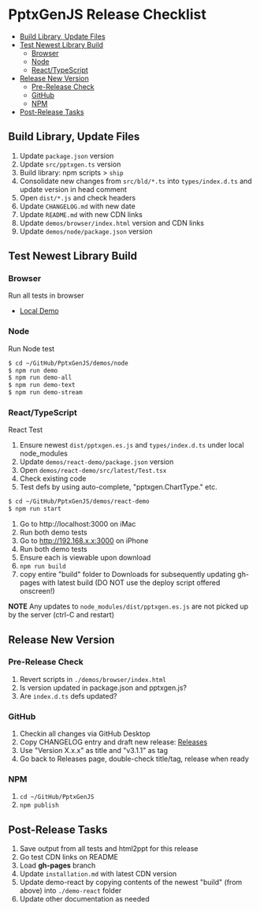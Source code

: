 # PptxGenJS Release Checklist

<!-- START doctoc generated TOC please keep comment here to allow auto update -->
<!-- DON'T EDIT THIS SECTION, INSTEAD RE-RUN doctoc TO UPDATE -->

- [Build Library, Update Files](#build-library-update-files)
- [Test Newest Library Build](#test-newest-library-build)
  - [Browser](#browser)
  - [Node](#node)
  - [React/TypeScript](#reacttypescript)
- [Release New Version](#release-new-version)
  - [Pre-Release Check](#pre-release-check)
  - [GitHub](#github)
  - [NPM](#npm)
- [Post-Release Tasks](#post-release-tasks)

<!-- END doctoc generated TOC please keep comment here to allow auto update -->

## Build Library, Update Files

1. Update `package.json` version
2. Update `src/pptxgen.ts` version
3. Build library: npm scripts > `ship`
4. Consolidate new changes from `src/bld/*.ts` into `types/index.d.ts` and update version in head comment
5. Open `dist/*.js` and check headers
6. Update `CHANGELOG.md` with new date
7. Update `README.md` with new CDN links
8. Update `demos/browser/index.html` version and CDN links
9. Update `demos/node/package.json` version

## Test Newest Library Build

### Browser

Run all tests in browser

- [Local Demo](file:///Users/brentely/GitHub/PptxGenJS/demos/browser/index.html)

### Node

Run Node test

```bash
$ cd ~/GitHub/PptxGenJS/demos/node
$ npm run demo
$ npm run demo-all
$ npm run demo-text
$ npm run demo-stream
```

### React/TypeScript

React Test

1. Ensure newest `dist/pptxgen.es.js` and `types/index.d.ts` under local node_modules
2. Update `demos/react-demo/package.json` version
3. Open `demos/react-demo/src/latest/Test.tsx`
4. Check existing code
5. Test defs by using auto-complete, "pptxgen.ChartType." etc.

```bash
$ cd ~/GitHub/PptxGenJS/demos/react-demo
$ npm run start
```

1. Go to http://localhost:3000 on iMac
2. Run both demo tests
3. Go to http://192.168.x.x:3000 on iPhone
4. Run both demo tests
5. Ensure each is viewable upon download
6. `npm run build`
7. copy entire "build" folder to Downloads for subsequently updating gh-pages with latest build (DO NOT use the deploy script offered onscreen!)

**NOTE** Any updates to `node_modules/dist/pptxgen.es.js` are not picked up by the server (ctrl-C and restart)

## Release New Version

### Pre-Release Check

1. Revert scripts in `./demos/browser/index.html`
2. Is version updated in package.json and pptxgen.js?
3. Are `index.d.ts` defs updated?

### GitHub

1. Checkin all changes via GitHub Desktop
2. Copy CHANGELOG entry and draft new release: [Releases](https://github.com/gitbrent/PptxGenJS/releases)
3. Use "Version X.x.x" as title and "v3.1.1" as tag
4. Go back to Releases page, double-check title/tag, release when ready

### NPM

1. `cd ~/GitHub/PptxGenJS`
2. `npm publish`

## Post-Release Tasks

1. Save output from all tests and html2ppt for this release
2. Go test CDN links on README
3. Load **gh-pages** branch
4. Update `installation.md` with latest CDN version
5. Update demo-react by copying contents of the newest "build" (from above) into `./demo-react` folder
6. Update other documentation as needed
